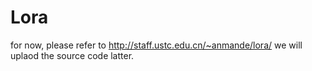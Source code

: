 # Lora
for now, please refer to  http://staff.ustc.edu.cn/~anmande/lora/
we will uplaod the source code latter.
